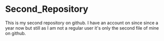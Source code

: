 # Second_Repository
This is my second repository on github. I have an account on since since a year now but still
as I am not a regular user it's only the second file of mine on github.
